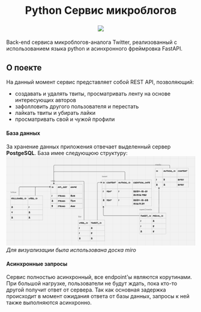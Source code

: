 <h1 align="center">Python Сервис микроблогов</h1>

<h3 align="center">
    <img src="https://img.shields.io/badge/python-3.12-blue">
    <!-- <img src="https://img.shields.io/badge/fastapi-0.111.0-cyan">
    <img src="https://img.shields.io/badge/fastapi-0.111.0-cyan"> -->
</h3>

Back-end сервиса микроблогов-аналога Twitter, реализованный с использованием языка python и асинхронного фреймровка FastAPI.

## О поекте
На данный момент сервис представляет собой REST API, позволяющий:
 * создавать и удалять твиты, просматривать ленту на основе интересующих авторов
 * зафолловить другого пользователя и перестать
 * лайкать твиты и убирать лайки
 * просматривать свой и чужой профили

<!-- Для реализации всех этих возможностей, в качестве каркаса для микроблог-сервиса был выбран FastAPI, так как он обладает следующими преимуществами:

##### Асинхроность
FastAPI был первым веб-каркасом, поддерживающим асинхронную обработку запросов с использованием конструкций `async`/`await`.

##### Актуальность
Фреймворк появился совсем недавно, активно поддерживается.

##### Независимость
В отличие от больших, корпоративных решений, вроде Django, FastAPI из коробки предоставляет лишь базовые возможности и неограничивает построение архитектуры приложения. Это позволяет выбрать только те расширения, которые действительно нужны в проекте самостоятельно спроектировать архитектуру. -->
#### База данных
За хранение данных приложения отвечает выделенный сервер **PostgeSQL**. База имее следующюю структуру:
![Изображение](./public/structure.png "Логотип Markdown")
*Для визуализации была использована доска  miro*

#### Асинхронные запросы
Сервис полностью асинхронный, все endpoint'ы являются корутинами. При большой нагрузке, пользователи не будут ждать, пока кто-то другой получит ответ от сервера. Так как основная задержка происходит в момент ожидания ответа от базы данных, запросы к ней также выполняются асинхронно.






<!-- ### Run application:
```
docker compose -f Docker/docker-compose.yml --env-file config/.env up --build
```
### Running services separately:
##### database:
```
docker run --name microblog-database -e POSTGRES_DB=microblog -e POSTGRES_USER=postgres -e POSTGRES_PASSWORD=postgres -dp 5432:5432 --restart unless-stopped -v ./.postgres:/var/lib/postgresql/data postgres:14.12
```
##### server:
```
docker build -t microblog-server -f Docker/server.Dockerfile .
docker run --name microblog-server -p 80:80 --restart unless-stopped -d microblog-server
``` -->
